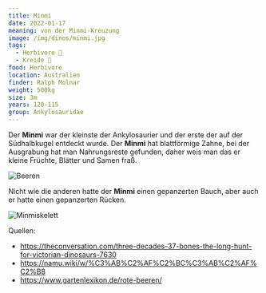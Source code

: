 ```yaml
---
title: Minmi
date: 2022-01-17
meaning: von der Minmi-Kreuzung
image: /img/dinos/minmi.jpg
tags:
  - Herbivore 🌿
  - Kreide 🦴
food: Herbivore
location: Australien
finder: Ralph Molnar
weight: 500kg
size: 3m
years: 120-115
group: Ankylosauridae
---
```

Der **Minmi** war der kleinste der Ankylosaurier und der erste der auf der Südhalbkugel entdeckt wurde. Der **Minmi** hat blattförmige Zahne, bei der Ausgrabung hat man Nahrungsreste gefunden, daher weis man das er kleine Früchte, Blätter und Samen fraß.

![Beeren ](/img/dinos/bereen.jpg)

Nicht wie die anderen hatte der **Minmi** einen gepanzerten Bauch, aber auch er hatte einen gepanzerten Rücken.

![Minmiskelett](/img/dinos/minmi-skelett.jfif)

Quellen:

* <https://theconversation.com/three-decades-37-bones-the-long-hunt-for-victorian-dinosaurs-7630>
* <https://namu.wiki/w/%C3%AB%C2%AF%C2%BC%C3%AB%C2%AF%C2%B8>
* <https://www.gartenlexikon.de/rote-beeren/>